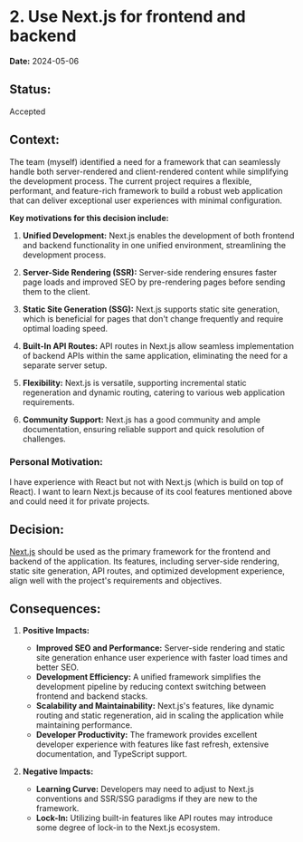 # 2. Use Next.js for frontend and backend

**Date:** 2024-05-06

## Status:

Accepted

## Context:

The team (myself) identified a need for a framework that can seamlessly handle both server-rendered and client-rendered content while simplifying the development process. The current project requires a flexible, performant, and feature-rich framework to build a robust web application that can deliver exceptional user experiences with minimal configuration.

**Key motivations for this decision include:**

1. **Unified Development:** Next.js enables the development of both frontend and backend functionality in one unified environment, streamlining the development process.

2. **Server-Side Rendering (SSR):** Server-side rendering ensures faster page loads and improved SEO by pre-rendering pages before sending them to the client.

3. **Static Site Generation (SSG):** Next.js supports static site generation, which is beneficial for pages that don't change frequently and require optimal loading speed.

4. **Built-In API Routes:** API routes in Next.js allow seamless implementation of backend APIs within the same application, eliminating the need for a separate server setup.

5. **Flexibility:** Next.js is versatile, supporting incremental static regeneration and dynamic routing, catering to various web application requirements.

6. **Community Support:** Next.js has a good community and ample documentation, ensuring reliable support and quick resolution of challenges.

### Personal Motivation:

I have experience with React but not with Next.js (which is build on top of React). I want to learn Next.js because of its cool features mentioned above and could need it for private projects.

## Decision:

[Next.js](https://nextjs.org) should be used as the primary framework for the frontend and backend of the application. Its features, including server-side rendering, static site generation, API routes, and optimized development experience, align well with the project's requirements and objectives.

## Consequences:

1. **Positive Impacts:**

   - **Improved SEO and Performance:** Server-side rendering and static site generation enhance user experience with faster load times and better SEO.
   - **Development Efficiency:** A unified framework simplifies the development pipeline by reducing context switching between frontend and backend stacks.
   - **Scalability and Maintainability:** Next.js's features, like dynamic routing and static regeneration, aid in scaling the application while maintaining performance.
   - **Developer Productivity:** The framework provides excellent developer experience with features like fast refresh, extensive documentation, and TypeScript support.

2. **Negative Impacts:**
   - **Learning Curve:** Developers may need to adjust to Next.js conventions and SSR/SSG paradigms if they are new to the framework.
   - **Lock-In:** Utilizing built-in features like API routes may introduce some degree of lock-in to the Next.js ecosystem.
